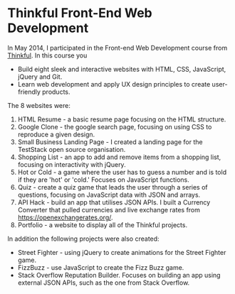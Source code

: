 # Thinkful Front-End Web Development

In May 2014, I participated in the Front-end Web Development course from [Thinkful](http://www.thinkful.com). In this course you 

- Build eight sleek and interactive websites with HTML, CSS, JavaScript, jQuery and Git. 
- Learn web development and apply UX design principles to create user-friendly products.

The 8 websites were:

1. HTML Resume - a basic resume page focusing on the HTML structure.
2. Google Clone - the google search page, focusing on using CSS to reproduce a given design. 
3. Small Business Landing Page - I created a landing page for the TestStack open source organisation.
4. Shopping List - an app to add and remove items from a shopping list, focusing on interactivity with jQuery.
5. Hot or Cold - a game where the user has to guess a number and is told if they are 'hot' or 'cold.' Focuses on JavaScript functions.
6. Quiz - create a quiz game that leads the user through a series of questions, focusing on JavaScript data with JSON and arrays.
7. API Hack - build an app that utilises JSON APIs. I built a Currency Converter that pulled currencies and live exchange rates from https://openexchangerates.org/.
8. Portfolio - a website to display all of the Thinkful projects.

In addition the following projects were also created:

- Street Fighter - using jQuery to create animations for the Street Fighter game.
- FizzBuzz - use JavaScript to create the Fizz Buzz game.
- Stack Overflow Reputation Builder. Focuses on building an app using external JSON APIs, such as the one from Stack Overflow.